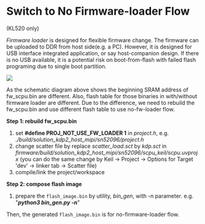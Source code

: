 # Switch to No Firmware-loader Flow

(KL520 only)

*Firmware loader* is designed for flexible firmware change. The firmware can be uploaded to DDR from host side(e.g. a PC). However, it is designed for USB interface integrated application, or say host-companion design. If there is no USB available, it is a potential risk on boot-from-flash with failed flash programing due to single boot partition. 

![](../../imgs/sdk/fw_load_flash_table.png)

As the schematic diagram above shows the beginning SRAM address of fw_scpu.bin are different. Also, flash table for those binaries in with/without firmware loader are different. Due to the difference, we need to rebuild the fw_scpu.bin and use different flash table to use no-fw-loader flow.

**Step 1: rebuild fw_scpu.bin** 

1. set **#define PROJ_NOT_USE_FW_LOADER  1** in *project.h*, e.g. *./build/solution_kdp2_host_mipi/sn52096/project.h*
2. change scatter file by replace *scatter_load.sct* by *kdp.sct* in *firmware/build/solution_kdp2_host_mipi/sn52096/scpu_keil/scpu.uvprojx*
   (you can do the same change by Keil -> Project -> Options for Target 'dev' -> linker tab -> Scatter file)
3. compile/link the project/workspace

**Step 2: compose flash image**

1. prepare the `flash_image.bin` by utility, *bin_gen*, with -n parameter. e.g. "***python3 bin_gen.py -n***"  



Then, the generated `flash_image.bin` is for no-firmware-loader flow. 
